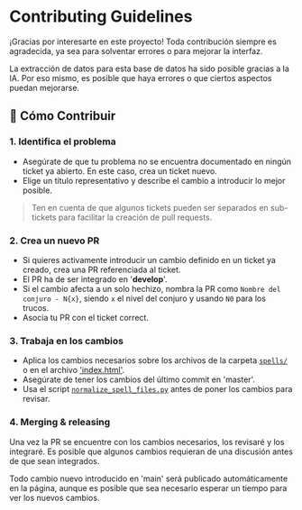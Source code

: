 # Contributing Guidelines

¡Gracias por interesarte en este proyecto!
Toda contribución siempre es agradecida, ya sea para solventar errores o para mejorar la interfaz.

La extracción de datos para esta base de datos ha sido posible gracias a la IA.
Por eso mismo, es posible que haya errores o que ciertos aspectos puedan mejorarse.

## 📌 Cómo Contribuir

### 1. Identifica el problema

- Asegúrate de que tu problema no se encuentra documentado en ningún ticket ya abierto. En este caso, crea un ticket nuevo.
- Elige un título representativo y describe el cambio a introducir lo mejor posible.

> Ten en cuenta de que algunos tickets pueden ser separados en sub-tickets para facilitar la creación de pull requests.

### 2. Crea un nuevo PR

- Si quieres activamente introducir un cambio definido en un ticket ya creado, crea una PR referenciada al ticket.
- El PR ha de ser integrado en '**develop**'.
- Si el cambio afecta a un solo hechizo, nombra la PR como `Nombre del conjuro - N{x}`, siendo `x` el nivel del conjuro y usando `N0` para los trucos.
- Asocia tu PR con el ticket correct.

### 3. Trabaja en los cambios

- Aplica los cambios necesarios sobre los archivos de la carpeta [`spells/`](spells) o en el archivo ['index.html'](index.html).
- Asegúrate de tener los cambios del último commit en 'master'.
- Usa el script [`normalize_spell_files.py`](spells/normalize_spell_files.py) antes de poner los cambios para revisar.

### 4. Merging & releasing

Una vez la PR se encuentre con los cambios necesarios, los revisaré y los integraré.
Es posible que algunos cambios requieran de una discusión antes de que sean integrados.

Todo cambio nuevo introducido en 'main' será publicado automáticamente en la página, aunque es posible que sea necesario esperar un tiempo para ver los nuevos cambios.
